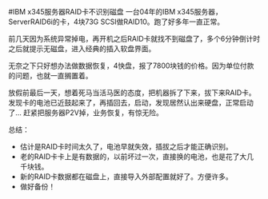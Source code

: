 #IBM x345服务器RAID卡不识别磁盘
一台04年的IBM x345服务器，ServerRAID6i的卡，4块73G SCSI做RAID10。跑了好多年一直正常。

前几天因为系统异常掉电，再开机之后RAID卡就找不到磁盘了，多个6分钟倒计时之后就提示无磁盘，进入经典的插入软盘界面。

无奈之下只好想办法做数据恢复，4快盘，报了7800块钱的价格。因为单位付款的问题，也就一直搁置着。

放假前最后一天，想着死马当活马医的态度，把机器拆了下来，拔下来RAID卡。发现卡的电池已近鼓起来了，再插回去，启动，发现居然认出来硬盘，正常启动了...
赶紧把服务器P2V掉，业务恢复，有惊无险。

总结：
- 估计是RAID卡时间太久了，电池早就失效，插拔之后才能正确识别。
- 老的RAID卡卡上是有数据的，以前坏过一次，直接换的电池，也是花了大几千块钱。
- 新的RAID卡数据都在磁盘上，直接导入外部配置就好了。方便许多。
- 做好备份！
